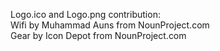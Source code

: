 Logo.ico and Logo.png contribution:  
Wifi by Muhammad Auns from NounProject.com  
Gear by Icon Depot from NounProject.com  